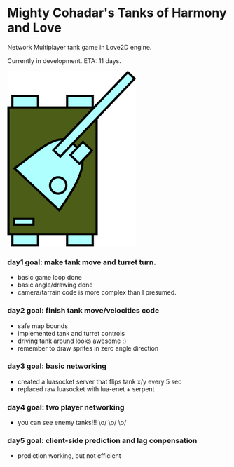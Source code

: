 # Mighty Cohadar's Tanks of Harmony and Love
Network Multiplayer tank game in Love2D engine.

Currently in development. ETA: 11 days.

<img src="https://github.com/cohadar/tanks-of-harmony-and-love/blob/master/screenshot.png">

### day1 goal: make tank move and turret turn.
  * basic game loop done
  * basic angle/drawing done
  * camera/tarrain code is more complex than I presumed.

### day2 goal: finish tank move/velocities code
  * safe map bounds
  * implemented tank and turret controls
  * driving tank around looks awesome :)
  * remember to draw sprites in zero angle direction

### day3 goal: basic networking
  * created a luasocket server that flips tank x/y every 5 sec
  * replaced raw luasocket with lua-enet + serpent 

### day4 goal: two player networking
  * you can see enemy tanks!!! \o/ \o/ \o/

### day5 goal: client-side prediction and lag conpensation
  * prediction working, but not efficient
